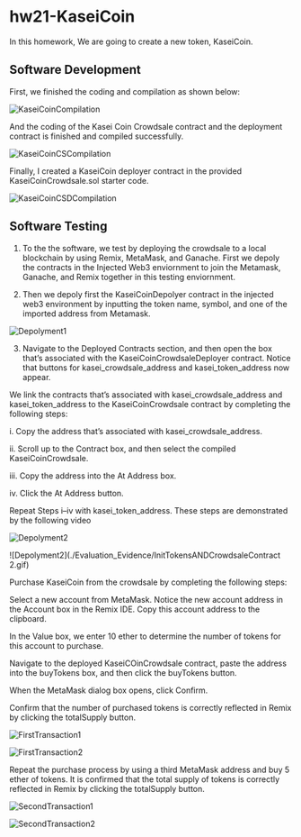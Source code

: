 # hw21-KaseiCoin

In this homework, We are going to create a new token, KaseiCoin. 

## Software Development

First, we finished the coding and compilation as shown below:

![KaseiCoinCompilation](./Evaluation_Evidence/KaseiCoinCompilation.jpg)

And the coding of the Kasei Coin Crowdsale contract and the deployment contract is finished and compiled successfully.

![KaseiCoinCSCompilation](./Evaluation_Evidence/KaseiCoinCrowdsaleCompilation.jpg)

Finally, I created a KaseiCoin deployer contract in the provided KaseiCoinCrowdsale.sol starter code.

![KaseiCoinCSDCompilation](./Evaluation_Evidence/KaseiCoinCrowdsaleDeployerCompilation.jpg)

## Software Testing

1. To the the software, we test by deploying the crowdsale to a local blockchain by using Remix, MetaMask, and Ganache. First we depoly the contracts in the Injected Web3 enviornment to join the Metamask, Ganache, and Remix together in this testing enviornment.

2. Then we depoly first the KaseiCoinDepolyer contract in the injected web3 environment by inputting the token name, symbol, and one of the imported address from Metamask.

![Depolyment1](./Evaluation_Evidence/DepolyContract.jpg)

3. Navigate to the Deployed Contracts section, and then open the box that’s associated with the KaseiCoinCrowdsaleDeployer contract. Notice that buttons for kasei_crowdsale_address and kasei_token_address now appear.


We link the contracts that’s associated with kasei_crowdsale_address and kasei_token_address to the KaseiCoinCrowdsale contract by completing the following steps:

i. Copy the address that’s associated with kasei_crowdsale_address.

ii. Scroll up to the Contract box, and then select the compiled KaseiCoinCrowdsale.

iii. Copy the address into the At Address box.

iv. Click the At Address button.

Repeat Steps i–iv with kasei_token_address. These steps are demonstrated by the following video

![Depolyment2](./Evaluation_Evidence/InitTokensANDCrowdsaleContract1.gif)

![Depolyment2](./Evaluation_Evidence/InitTokensANDCrowdsaleContract 2.gif)

Purchase KaseiCoin from the crowdsale by completing the following steps:

Select a new account from MetaMask. Notice the new account address in the Account box in the Remix IDE. Copy this account address to the clipboard.

In the Value box, we enter 10 ether to determine the number of tokens for this account to purchase.

Navigate to the deployed KaseiCOinCrowdsale contract, paste the address into the buyTokens box, and then click the buyTokens button.


When the MetaMask dialog box opens, click Confirm.


Confirm that the number of purchased tokens is correctly reflected in Remix by clicking the totalSupply button.

![FirstTransaction1](./Evaluation_Evidence/FirstTransaction1.jpg)

![FirstTransaction2](./Evaluation_Evidence/FirstTransaction2.jpg)


Repeat the purchase process by using a third MetaMask address and buy 5 ether of tokens. It is confirmed that the total supply of tokens is correctly reflected in Remix by clicking the totalSupply button.

![SecondTransaction1](./Evaluation_Evidence/SecondTransaction1.jpg)

![SecondTransaction2](./Evaluation_Evidence/SecondTransaction2.jpg)